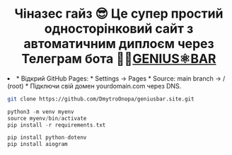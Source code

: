 <h1 align="center">Чіназес гайз 😎 Це супер простий односторінковий сайт з автоматичним диплоєм через Телеграм бота 👨‍💻<a href="https://geniusbar.site/" target="_blank">GENIUS⚛︎BAR</a></h1>

<li>
* Відкрий GitHub Pages:
* Settings → Pages
* Source: main branch → / (root)
* Підключи свій домен yourdomain.com через DNS.

```bash
git clone https://github.com/DmytroOnopa/geniusbar.site.git
```


```php
python3 -m venv myenv
source myenv/bin/activate
pip install -r requirements.txt
```

```php
pip install python-dotenv
pip install aiogram
```